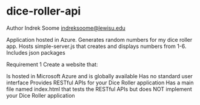 # dice-roller-api

Author Indrek Soome indreksoome@lewisu.edu

Application hosted in Azure. Generates random numbers for my dice roller app. Hosts simple-server.js that creates and displays numbers from 1-6. Includes json packages

Requirement 1
Create a website that:

Is hosted in Microsoft Azure and is globally available
Has no standard user interface
Provides RESTful APIs for your Dice Roller application
Has a main file named index.html that tests the RESTful APIs but does NOT implement your Dice Roller application
